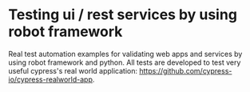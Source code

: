 # Testing ui / rest services by using robot framework
Real test automation examples for validating web apps and services by using robot framework and python. All tests are developed to test very useful cypress's real world application: https://github.com/cypress-io/cypress-realworld-app.

